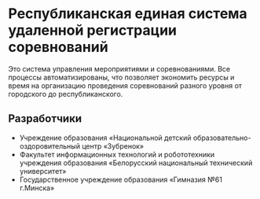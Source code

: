# Республиканская единая система удаленной регистрации соревнований

Это система управления мероприятиями и соревнованиями. Все процессы автоматизированы, что позволяет экономить ресурсы и время на организацию проведения соревнований разного уровня от городского до республиканского.

## Разработчики

 - Учреждение образования «Национальной детский образовательно-оздоровительный центр «Зубренок»
 - Факультет информационных технологий и робототехники учреждения образования «Белорусский национальный технический университет»
 - Государственное учреждение образования «Гимназия №61 г.Минска»
